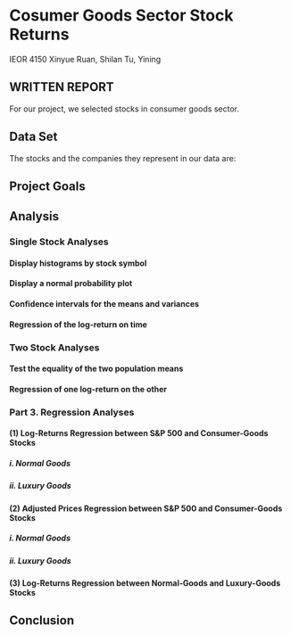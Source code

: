 # Cosumer Goods Sector Stock Returns
IEOR 4150 
Xinyue Ruan, Shilan Tu, Yining

## WRITTEN REPORT
For our project, we selected stocks in consumer goods sector.

## Data Set
The stocks and the companies they represent in our data are:



## Project Goals

## Analysis

### Single Stock Analyses

#### Display histograms by stock symbol
#### Display a normal probability plot
#### Confidence intervals for the means and variances
#### Regression of the log-return on time

### Two Stock Analyses

#### Test the equality of the two population means
#### Regression of one log-return on the other

### Part 3. Regression Analyses

#### (1) Log-Returns Regression between S&P 500 and Consumer-Goods Stocks
##### i. Normal Goods
##### ii. Luxury Goods

#### (2) Adjusted Prices Regression between S&P 500 and Consumer-Goods Stocks
##### i. Normal Goods
##### ii. Luxury Goods

#### (3) Log-Returns Regression between Normal-Goods and Luxury-Goods Stocks

## Conclusion

